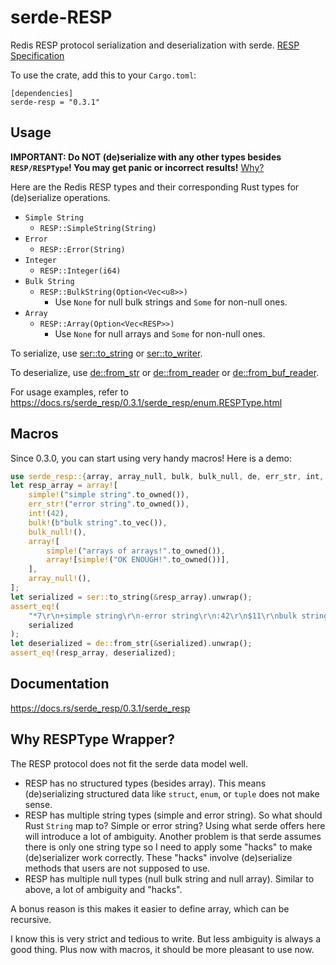 # serde-RESP
Redis RESP protocol serialization and deserialization with serde.
[RESP Specification](https://redis.io/topics/protocol)

To use the crate, add this to your `Cargo.toml`:
```
[dependencies]
serde-resp = "0.3.1"
```

## Usage
**IMPORTANT: Do NOT (de)serialize with any other types besides `RESP/RESPType`! You may get panic or incorrect results!**
[Why?](#why-resptype-wrapper)

Here are the Redis RESP types and their corresponding Rust types for (de)serialize operations.

- `Simple String`
    + `RESP::SimpleString(String)`
- `Error`
    + `RESP::Error(String)`
- `Integer`
    + `RESP::Integer(i64)`
- `Bulk String`
    + `RESP::BulkString(Option<Vec<u8>>)`
        + Use `None` for null bulk strings and `Some` for non-null ones.
- `Array`
    + `RESP::Array(Option<Vec<RESP>>)`
        + Use `None` for null arrays and `Some` for non-null ones.

To serialize, use [ser::to_string](https://docs.rs/serde_resp/0.3.1/serde_resp/ser/fn.to_string.html)
or [ser::to_writer](https://docs.rs/serde_resp/0.3.1/serde_resp/ser/fn.to_writer.html).

To deserialize, use [de::from_str](https://docs.rs/serde_resp/0.3.1/serde_resp/de/fn.from_str.html) 
or [de::from_reader](https://docs.rs/serde_resp/0.3.1/serde_resp/de/fn.from_reader.html)
or [de::from_buf_reader](https://docs.rs/serde_resp/0.3.1/serde_resp/de/fn.from_buf_reader.html).

For usage examples, refer to https://docs.rs/serde_resp/0.3.1/serde_resp/enum.RESPType.html

## Macros
Since 0.3.0, you can start using very handy macros! Here is a demo:

```rust
use serde_resp::{array, array_null, bulk, bulk_null, de, err_str, int, ser, simple, RESP};
let resp_array = array![
    simple!("simple string".to_owned()),
    err_str!("error string".to_owned()),
    int!(42),
    bulk!(b"bulk string".to_vec()),
    bulk_null!(),
    array![
        simple!("arrays of arrays!".to_owned()),
        array![simple!("OK ENOUGH!".to_owned())],
    ],
    array_null!(),
];
let serialized = ser::to_string(&resp_array).unwrap();
assert_eq!(
    "*7\r\n+simple string\r\n-error string\r\n:42\r\n$11\r\nbulk string\r\n$-1\r\n*2\r\n+arrays of arrays!\r\n*1\r\n+OK ENOUGH!\r\n*-1\r\n",
    serialized
);
let deserialized = de::from_str(&serialized).unwrap();
assert_eq!(resp_array, deserialized);
```

## Documentation

https://docs.rs/serde_resp/0.3.1/serde_resp

## Why RESPType Wrapper?
The RESP protocol does not fit the serde data model well. 
- RESP has no structured types (besides array).
  This means (de)serializing structured data like `struct`, `enum`, or `tuple` does not make sense.
- RESP has multiple string types (simple and error string).
  So what should Rust `String` map to? Simple or error string? Using what serde offers here will introduce a lot of ambiguity.
  Another problem is that serde assumes there is only one string type so I need to apply some "hacks" to make (de)serializer work correctly.
  These "hacks" involve (de)serialize methods that users are not supposed to use.
- RESP has multiple null types (null bulk string and null array). Similar to above, a lot of ambiguity and "hacks".

A bonus reason is this makes it easier to define array, which can be recursive.

I know this is very strict and tedious to write. But less ambiguity is always a good thing.
Plus now with macros, it should be more pleasant to use now.